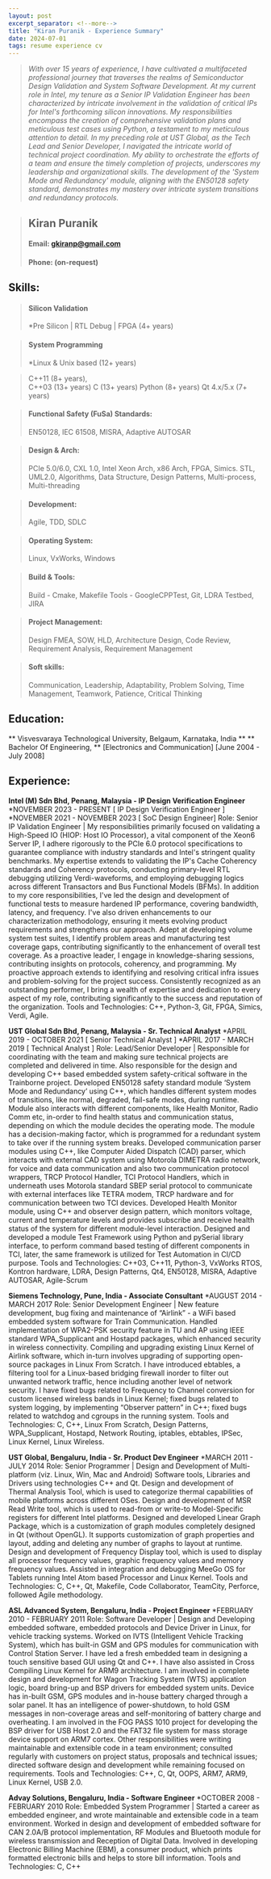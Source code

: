 ```yaml
---
layout: post
excerpt_separator: <!--more-->
title: "Kiran Puranik - Experience Summary"
date: 2024-07-01
tags: resume experience cv
---
```


 
> *With over 15 years of experience, I have cultivated a multifaceted professional journey that traverses the realms of Semiconductor Design Validation and System Software Development. At my current role in Intel, my tenure as a Senior IP Validation Engineer has been characterized by intricate involvement in the validation of critical IPs for Intel's forthcoming silicon innovations. My responsibilities encompass the creation of comprehensive validation plans and meticulous test cases using Python, a testament to my meticulous attention to detail.*
> *In my preceding role at UST Global, as the Tech Lead and Senior Developer, I navigated the intricate world of technical project coordination. My ability to orchestrate the efforts of a team and ensure the timely completion of projects, underscores my leadership and organizational skills. The development of the 'System Mode and Redundancy' module, aligning with the EN50128 safety standard, demonstrates my mastery over intricate system transitions and redundancy protocols.* <!--more-->

> ## Kiran Puranik
> #### Email: gkiranp@gmail.com
> #### Phone: (on-request)

## Skills:
> #### Silicon Validation
> *Pre Silicon | RTL Debug | FPGA
> (4+ years)

> #### System Programming
> *Linux & Unix based 
> (12+ years)

> C++11 (8+ years),  
> C++03 (13+ years) 
> C (13+ years)
> Python (8+ years) 
> Qt 4.x/5.x (7+ years)

> #### Functional Safety (FuSa) Standards:
> EN50128, IEC 61508, MISRA, Adaptive AUTOSAR

> #### Design & Arch:
> PCIe 5.0/6.0, CXL 1.0, Intel Xeon Arch, x86 Arch, FPGA, Simics.
> STL, UML2.0, Algorithms, Data Structure, Design Patterns, Multi-process, Multi-threading

> #### Development:
> Agile, TDD, SDLC

> #### Operating System:
> Linux, VxWorks, Windows

> #### Build & Tools:
> Build - Cmake, Makefile
> Tools - GoogleCPPTest, Git, LDRA Testbed, JIRA

> #### Project Management:
> Design FMEA, SOW, HLD, Architecture Design, Code Review, Requirement Analysis, Requirement Management 

> #### Soft skills:
> Communication, Leadership, Adaptability, Problem Solving, Time Management, Teamwork, Patience, Critical Thinking

## Education:
** Visvesvaraya Technological University, Belgaum, Karnataka, India **
** Bachelor Of Engineering, **
[Electronics and Communication]
[June 2004 - July 2008]

## Experience:
**Intel (M) Sdn Bhd, Penang, Malaysia - IP Design Verification Engineer**
*NOVEMBER 2023 - PRESENT  [ IP Design Verification Engineer ]
*NOVEMBER 2021 - NOVEMBER 2023  [ SoC Design Engineer]
Role: Senior IP Validation Engineer | My responsibilities primarily focused on validating a High-Speed IO (HIOP: Host IO Processor), a vital component of the Xeon6 Server IP, I adhere rigorously to the PCIe 6.0 protocol specifications to guarantee compliance with industry standards and Intel's stringent quality benchmarks. My expertise extends to validating the IP's Cache Coherency standards and Coherency protocols, conducting primary-level RTL debugging utilizing Verdi-waveforms, and employing debugging logics across different Transactors and Bus Functional Models (BFMs).
In addition to my core responsibilities, I've led the design and development of functional tests to measure hardened IP performance, covering bandwidth, latency, and frequency. I've also driven enhancements to our characterization methodology, ensuring it meets evolving product requirements and strengthens our approach.
Adept at developing volume system test suites, I identify problem areas and manufacturing test coverage gaps, contributing significantly to the enhancement of overall test coverage.
As a proactive leader, I engage in knowledge-sharing sessions, contributing insights on protocols, coherency, and programming. My proactive approach extends to identifying and resolving critical infra issues and problem-solving for the project success.
Consistently recognized as an outstanding performer, I bring a wealth of expertise and dedication to every aspect of my role, contributing significantly to the success and reputation of the organization.
Tools and Technologies: C++, Python-3, Git, FPGA, Simics, Verdi, Agile.

**UST Global Sdn Bhd, Penang, Malaysia - Sr. Technical Analyst**
*APRIL 2019 - OCTOBER 2021 [ Senior Technical Analyst ]
*APRIL 2017 - MARCH 2019   [ Technical Analyst ]
Role: Lead/Senior Developer | Responsible for coordinating with the team and making sure technical projects are completed and delivered in time. Also responsible for the design and developing C++ based embedded system safety-critical software in the Trainborne project. 
Developed EN50128 safety  standard module ‘System Mode and Redundancy’ using C++, which handles different system modes of transitions, like normal, degraded, fail-safe modes, during runtime. Module also interacts with different components, like Health Monitor, Radio Comm etc, in-order to find health status and communication status, depending on which the module decides the operating mode. The module has a decision-making factor, which is programmed for a redundant system to take over if the running system breaks.
Developed communication parser modules using C++, like Computer Aided Dispatch (CAD) parser, which interacts with external CAD system using Motorola DIMETRA radio network, for voice and data communication and also two communication protocol wrappers, TRCP Protocol Handler, TCI Protocol Handlers, which in underneath uses Motorola standard SBEP serial protocol to communicate with external interfaces like TETRA modem, TRCP hardware and for  communication between two TCI devices.
Developed Health Monitor module, using C++ and observer design pattern, which monitors voltage, current and temperature levels and provides subscribe and receive health status of the system for different module-level interaction.
Designed and developed a module Test Framework using Python and pySerial library interface, to perform command based testing of different components in TCI, later, the same framework is utilized for Test Automation in CI/CD purpose.
Tools and Technologies: C++03, C++11, Python-3, VxWorks RTOS, Kontron hardware, LDRA, Design Patterns, Qt4, EN50128, MISRA, Adaptive AUTOSAR, Agile-Scrum

**Siemens Technology, Pune, India - Associate Consultant**
*AUGUST 2014 - MARCH 2017
Role: Senior Development Engineer | New feature development, bug fixing and maintenance of “Airlink” - a WiFi based embedded system software for Train Communication.
Handled implementation of WPA2-PSK security feature in TU and AP using IEEE standard WPA_Supplicant and Hostapd packages, which enhanced security in wireless connectivity.
Compiling and upgrading existing Linux Kernel of Airlink software, which in-turn involves upgrading of supporting open-source packages in Linux From Scratch.
I have introduced ebtables, a filtering tool for a Linux-based bridging firewall inorder to filter out unwanted network traffic, hence including another level of network security.
I have fixed bugs related to Frequency to Channel conversion for custom licensed wireless bands in Linux Kernel; fixed bugs related to system logging, by implementing “Observer pattern” in C++; fixed bugs related to watchdog and cgroups in the running system.
Tools and Technologies: C, C++, Linux From Scratch, Design Patterns, WPA_Supplicant, Hostapd, Network Routing, iptables, ebtables, IPSec, Linux Kernel, Linux Wireless.

**UST Global, Bengaluru, India - Sr. Product Dev Engineer**
*MARCH 2011 - JULY 2014
Role: Senior Programmer | Design and Development of Multi-platform (viz. Linux, Win, Mac and Android) Software tools, Libraries and Drivers using technologies C++ and Qt.
Design and development of Thermal Analysis Tool, which is used to categorize thermal capabilities of mobile platforms across different OSes.
Design and development of MSR Read Write tool, which is used to read-from or write-to Model-Specific registers for different Intel platforms.
Designed and developed Linear Graph Package, which is a customization of graph modules completely designed in Qt (without OpenGL). It supports customization of graph properties and layout, adding and deleting any number of graphs to layout at runtime.
Design and development of Frequency Display tool, which is used to display all processor frequency values, graphic frequency values and memory frequency values.
Assisted in integration and debugging MeeGo OS for Tablets running Intel Atom based Processor and Linux Kernel.
Tools and Technologies: C, C++, Qt, Makefile, Code Collaborator, TeamCity, Perforce, followed Agile methodology.

**ASL Advanced System, Bengaluru, India - Project Engineer**
*FEBRUARY 2010 - FEBRUARY 2011
Role: Software Developer | Design and Developing embedded software, embedded protocols and Device Driver in Linux, for vehicle tracking systems.
Worked on IVTS (Intelligent Vehicle Tracking System), which has built-in GSM and GPS modules for communication with Control Station Server. I have led a fresh embedded team in designing a touch sensitive based GUI using Qt and C++. I have also assisted in Cross Compiling Linux Kernel for ARM9 architecture.
I am involved in complete design and development for Wagon Tracking System (WTS) application logic, board bring-up and BSP drivers for embedded system units. Device has in-built GSM, GPS modules and in-house battery charged through a solar panel. It has an intelligence of power-shutdown, to hold GSM messages in non-coverage areas and self-monitoring of battery charge and overheating.
I am involved in the FOG PASS 1010 project for developing the BSP driver for USB Host 2.0 and the FAT32 file system for mass storage device support on ARM7 cortex.
Other responsibilities were writing maintainable and extensible code in a team environment; consulted regularly with customers on project status, proposals and technical issues; directed software design and development while remaining focused on requirements.
Tools and Technologies: C++, C, Qt, OOPS, ARM7, ARM9, Linux Kernel, USB 2.0.

**Advay Solutions, Bengaluru, India - Software Engineer**
*OCTOBER 2008 - FEBRUARY 2010
Role: Embedded System Programmer | Started a career as embedded engineer, and wrote maintainable and extensible code in a team environment.
Worked in design and development of embedded software for CAN 2.0A/B protocol implementation, RF Modules and Bluetooth module for wireless transmission and Reception of Digital Data.
Involved in developing Electronic Billing Machine (EBM), a consumer product, which prints formatted electronic bills and helps to store bill information.
Tools and Technologies: C, C++
